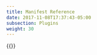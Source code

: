 ```yaml
---
title: Manifest Reference
date: 2017-11-08T17:37:43-05:00
subsection: Plugins
weight: 30
---
```


{{<pluginmanifestdocs>}}
